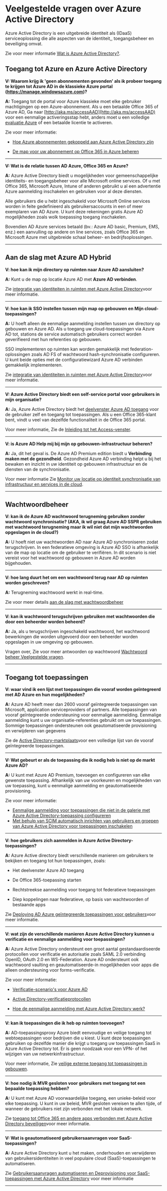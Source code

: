 <properties
    pageTitle="Veelgestelde vragen over Azure Active Directory | Microsoft Azure"
    description="Azure Active Directory Veelgestelde vragen die antwoorden op vragen in combinatie met de toegang tot Azure en Azure Active Directory, biedt wachtwoord beheer- en access."
    services="active-directory"
    documentationCenter=""
    authors="markusvi"
    manager="femila"
    editor=""/>

<tags
    ms.service="active-directory"
    ms.workload="identity"
    ms.tgt_pltfrm="na"
    ms.devlang="na"
    ms.topic="get-started-article"
    ms.date="08/16/2016"
    ms.author="markusvi"/>

# <a name="azure-active-directory-faq"></a>Veelgestelde vragen over Azure Active Directory

Azure Active Directory is een uitgebreide identiteit als (IDaaS) serviceoplossing die alle aspecten van de identiteit,, toegangsbeheer en beveiliging omvat.


Zie voor meer informatie [Wat is Azure Active Directory?](active-directory-whatis.md).



## <a name="accessing-azure-and-azure-active-directory"></a>Toegang tot Azure en Azure Active Directory


**V: Waarom krijg ik 'geen abonnementen gevonden' als ik probeer toegang te krijgen tot Azure AD in de klassieke Azure portal (https://manage.windowsazure.com)?**

**A:** Toegang tot de portal voor Azure klassieke moet elke gebruiker machtigingen op een Azure-abonnement. Als u een betaalde Office 365 of Azure AD, Ga naar [http://aka.ms/accessAAD](http://aka.ms/accessAAD) voor een eenmalige activeringsstap hebt, anders moet u een volledige [evaluatie Azure](https://azure.microsoft.com/pricing/free-trial/) of een betaalde licentie te activeren. 

Zie voor meer informatie:

- [Hoe Azure abonnementen gekoppeld aan Azure Active Directory zijn](active-directory-how-subscriptions-associated-directory.md)

- [De map voor uw abonnement op Office 365 in Azure beheren](active-directory-manage-o365-subscription.md)

---

**V: Wat is de relatie tussen AD Azure, Office 365 en Azure?**

**A:** Azure Active Directory biedt u mogelijkheden voor gemeenschappelijke identiteits- en toegangsbeheer voor alle Microsoft online services. Of u met Office 365, Microsoft Azure, Intune of anderen gebruikt u al een advertentie Azure aanmelding inschakelen en gebruiken voor al deze diensten. 

Alle gebruikers die u hebt ingeschakeld voor Microsoft Online services worden in feite gedefinieerd als gebruikersaccounts in een of meer exemplaren van AD Azure. U kunt deze rekeningen gratis Azure AD mogelijkheden zoals wolk toepassing toegang inschakelen.
 
Bovendien AD Azure services betaald (bv.: Azure AD basic, Premium, EMS, enz.) een aanvulling op andere on line services, zoals Office 365 en Microsoft Azure met uitgebreide schaal beheer- en bedrijfsoplossingen.


---



## <a name="getting-started-with-hybrid-azure-ad"></a>Aan de slag met Azure AD Hybrid


**V: hoe kan ik mijn directory op ruimten naar Azure AD aansluiten?**

**A:** Kunt u de map op locatie Azure AD met **Azure AD verbinden**. 

Zie [integratie van identiteiten in ruimten met Azure Active Directory](active-directory-aadconnect.md)voor meer informatie.


---

**V: hoe kan ik SSO instellen tussen mijn map op gebouwen en Mijn cloud-toepassingen?**

**A:** U hoeft alleen de eenmalige aanmelding instellen tussen uw directory op gebouwen en Azure AD. Als u toegang uw cloud-toepassingen via Azure AD tot, stations de service automatisch gebruikers correct worden geverifieerd met hun referenties op gebouwen.

SSO implementeren op ruimten kan worden gemakkelijk met federation-oplossingen zoals AD FS of wachtwoord hash-synchronisatie configureren. U kunt beide opties met de configuratiewizard Azure AD verbinden gemakkelijk implementeren.
  

Zie [integratie van identiteiten in ruimten met Azure Active Directory](active-directory-aadconnect.md)voor meer informatie.
  

---

**V: Azure Active Directory biedt een self-service portal voor gebruikers in mijn organisatie?**

**A:** Ja, Azure Active Directory biedt het [deelvenster Azure AD toegang](http://myapps.microsoft.com) voor de gebruiker zelf en toegang tot toepassingen. Als u een Office 365-klant bent, vindt u veel van dezelfde functionaliteit in de Office 365 portal. 

Voor meer informatie, Zie de [Inleiding tot het Access-venster](active-directory-saas-access-panel-introduction.md). 



---

**V: is Azure AD Help mij bij mijn op gebouwen-infrastructuur beheren?**

**A:** Ja, dit het geval is. De Azure AD Premium edition biedt u **Verbinding maken met de gezondheid**. Gezondheid Azure AD verbinding helpt u bij het bewaken en inzicht in uw identiteit op gebouwen infrastructuur en de diensten van de synchronisatie.  

Voor meer informatie Zie [Monitor uw locatie op identiteit synchronisatie van infrastructuur en services in de cloud](active-directory-aadconnect-health.md).  

---

## <a name="password-management"></a>Wachtwoordbeheer

**V: kan ik de Azure AD wachtwoord terugneming gebruiken zonder wachtwoord synchronisatie? (AKA, ik wil graag Azure AD SSPR gebruiken met wachtwoord terugneming maar ik wil niet dat mijn wachtwoorden opgeslagen in de cloud?)**

**A:** U hoeft niet uw wachtwoorden AD naar Azure AD synchroniseren zodat terugschrijven. In een federatieve omgeving is Azure AD SSO is afhankelijk van de map op locatie om de gebruiker te verifiëren. In dit scenario is niet vereist voor het wachtwoord op gebouwen in Azure AD worden bijgehouden.

---

**V: hoe lang duurt het om een wachtwoord terug naar AD op ruimten worden geschreven?**

**A:** Terugneming wachtwoord werkt in real-time. 

Zie voor meer details [aan de slag met wachtwoordbeheer](active-directory-passwords-getting-started.md) 


---

**V: kan ik wachtwoord terugschrijven gebruiken met wachtwoorden die door een beheerder worden beheerd?**

**A:** Ja, als u terugschrijven ingeschakeld wachtwoord, het wachtwoord bewerkingen die worden uitgevoerd door een beheerder worden opgeslagen in uw omgeving op gebouwen.  

Vragen over, Zie voor meer antwoorden op wachtwoord [Wachtwoord beheer Veelgestelde vragen](active-directory-passwords-faq.md).

---

## <a name="application-access"></a>Toegang tot toepassingen


**V: waar vind ik een lijst met toepassingen die vooraf worden geïntegreerd met AD Azure en hun mogelijkheden?**

**A:** Azure AD heeft meer dan 2600 vooraf geïntegreerde toepassingen van Microsoft, application serviceproviders of partners. Alle toepassingen van vooraf geïntegreerde ondersteuning voor eenmalige aanmelding. Eenmalige aanmelding kunt u uw organisatie-referenties gebruikt om uw toepassingen. Sommige toepassingen ondersteunen ook geautomatiseerde provisioning en verwijderen van gegevens

Zie de [Active Directory-marktplaats](https://azure.microsoft.com/marketplace/active-directory/)voor een volledige lijst van de vooraf geïntegreerde toepassingen.


---

**V: Wat gebeurt er als de toepassing die ik nodig heb is niet op de markt Azure AD?**

**A:** U kunt met Azure AD Premium, toevoegen en configureren van elke gewenste toepassing. Afhankelijk van uw voorkeuren en mogelijkheden van uw toepassing, kunt u eenmalige aanmelding en geautomatiseerde provisioning.  

Zie voor meer informatie:

- [Eenmalige aanmelding voor toepassingen die niet in de galerie met Azure Active Directory-toepassing configureren](active-directory-saas-custom-apps.md)
- [Met behulp van SCIM automatisch inrichten van gebruikers en groepen van Azure Active Directory voor toepassingen inschakelen](active-directory-scim-provisioning.md) 


---

**V: hoe gebruikers zich aanmelden in Azure Active Directory-toepassingen?**
 
**A:** Azure Active directory biedt verschillende manieren om gebruikers te bekijken en toegang tot hun toepassingen, zoals:

- Het deelvenster Azure AD toegang

- De Office 365-toepassing starten

- Rechtstreekse aanmelding voor toegang tot federatieve toepassingen

- Diep koppelingen naar federatieve, op basis van wachtwoorden of bestaande apps

Zie [Deploying AD Azure geïntegreerde toepassingen voor gebruikers](active-directory-appssoaccess-whatis.md#deploying-azure-ad-integrated-applications-to-users)voor meer informatie.


---

**V: wat zijn de verschillende manieren Azure Active Directory kunnen u verificatie en eenmalige aanmelding voor toepassingen?**
 
**A:** Azure Active Directory ondersteunt een groot aantal gestandaardiseerde protocollen voor verificatie en autorisatie zoals SAML 2.0 verbinding OpenID, OAuth 2.0 en WS-Federation. Azure AD ondersteunt ook wachtwoord vaulting en geautomatiseerde-in mogelijkheden voor apps die alleen ondersteuning voor forms-verificatie.  

Zie voor meer informatie:

- [Verificatie-scenario's voor Azure AD](active-directory-authentication-scenarios.md)

- [Active Directory-verificatieprotocollen](https://msdn.microsoft.com/library/azure/dn151124.aspx)

- [Hoe de eenmalige aanmelding met Azure Active Directory werk?](active-directory-appssoaccess-whatis.md#how-does-single-sign-on-with-azure-active-directory-work)


---

**V: kan ik toepassingen die ik heb op ruimten toevoegen?**

**A:** AD-toepassingsproxy Azure biedt eenvoudige en veilige toegang tot webtoepassingen voor bedrijven die u kiest. U kunt deze toepassingen gebruiken op dezelfde manier die krijgt u toegang uw toepassingen SaaS in Azure Active Directory tot. Er is geen noodzaak voor een VPN- of het wijzigen van uw netwerkinfrastructuur.  

Voor meer informatie, Zie [veilige externe toegang tot toepassingen in gebouwen](active-directory-application-proxy-get-started.md).


--- 

**V: hoe nodig ik MVR gesloten voor gebruikers met toegang tot een bepaalde toepassing hebben?**

**A:** U kunt met Azure AD voorwaardelijke toegang, een unieke-beleid voor elke toepassing. U kunt in uw beleid, MVR gesloten vereisen te allen tijde, of wanneer de gebruikers niet zijn verbonden met het lokale netwerk.  

Zie [toegang tot Office 365 en andere apps verbonden met Azure Active Directory beveiligen](active-directory-conditional-access.md)voor meer informatie.


---

**V: Wat is geautomatiseerd gebruikersaanvragen voor SaaS-toepassingen?**

**A:** Azure Active Directory kunt u het maken, onderhouden en verwijderen van gebruikersidentiteiten in veel populaire cloud (SaaS)-toepassingen te automatiseren. 

Zie [Gebruikersaanvragen automatiseren en Deprovisioning voor SaaS-toepassingen met Azure Active Directory](active-directory-saas-app-provisioning.md) voor meer informatie

---



